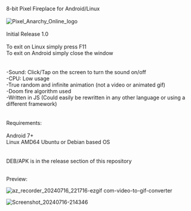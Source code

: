 8-bit Pixel Fireplace for Android/Linux
<br><br>
![Pixel_Anarchy_Online_logo](https://github.com/lexterror/8-bit-pixel-fireplace-android-linux/assets/16135535/72936bda-97c7-4464-becd-1b7b45a1c042)
<br><br>
Initial Release 1.0
<br><br>
To exit on Linux simply press F11<br>
To exit on Android simply close the window<br>
<br><br>
-Sound: Click/Tap on the screen to turn the sound on/off<br>
-CPU: Low usage<br>
-True random and infinite animation (not a video or animated gif)<br>
-Doom fire algorithm used<br>
-Written in JS (Could easily be rewritten in any other language or using a different framework)<br>
<br><br>
Requirements: 
<br><br>
Android 7+<br>
Linux AMD64 Ubuntu or Debian based OS<br>
<br><br>
DEB/APK is in the release section of this repository
<br><br>

Preview:


![az_recorder_20240716_221716-ezgif com-video-to-gif-converter](https://github.com/user-attachments/assets/468e8c7c-aa54-4316-8d55-67f5ef772e47)

![Screenshot_20240716-214346](https://github.com/user-attachments/assets/035578a3-6000-4aee-9f1d-372cd4acfc45)


<br>




